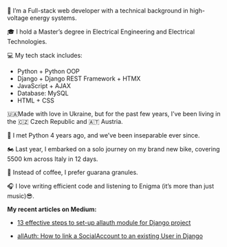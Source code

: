 👋 I’m a Full-stack web developer with a technical background in high-voltage energy systems.

🎓 I hold a Master’s degree in Electrical Engineering and Electrical Technologies.

💻 My tech stack includes:
- Python + Python OOP
- Django + Django REST Framework + HTMX
- JavaScript + AJAX
- Database: MySQL
- HTML + CSS

🇺🇦Made with love in Ukraine, but for the past few years, I’ve been living in the 🇨🇿 Czech Republic and 🇦🇹 Austria.

🐍 I met Python 4 years ago, and we’ve been inseparable ever since.

🏍 Last year, I embarked on a solo journey on my brand new bike, covering 5500 km across Italy in 12 days.

🍵 Instead of coffee, I prefer guarana granules.

🎧  I love writing efficient code and listening to Enigma (it’s more than just music)😎.

**My recent articles on Medium:**
- [13 effective steps to set-up allauth module for Django project](https://medium.com/@borys_bond/13-effective-steps-to-set-up-allauth-module-for-django-project-370f32cf1d17)

- [allAuth: How to link a SocialAccount to an existing User in Django](https://medium.com/@borys_bond/allauth-how-to-link-a-socialaccount-to-an-existing-user-in-django-ec103e48a3f5)
